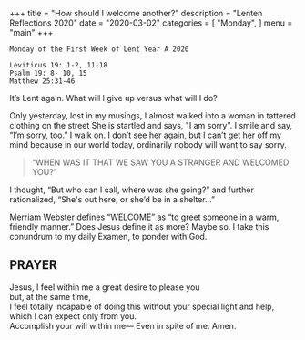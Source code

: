 +++
title = "How should I welcome another?"
description = "Lenten Reflections 2020"
date = "2020-03-02"
categories = [
    "Monday",
]
menu = "main"
+++

```
Monday of the First Week of Lent Year A 2020

Leviticus 19: 1-2, 11-18
Psalm 19: 8- 10, 15
Matthew 25:31-46

```

It’s Lent again. What will I give up versus what will I do? 

Only yesterday, lost in my musings, I almost walked into a woman in tattered clothing on the street She is startled and says, "I am sorry". I smile and say, “I’m sorry, too.” I walk on. I don’t see her again, but I can’t get her off my mind because in our world today, ordinarily nobody will want to say sorry.

>“WHEN WAS IT THAT WE SAW YOU A STRANGER AND WELCOMED YOU?” 

I thought, “But who can I call, where was she going?” and further rationalized, “She's out here, or she’d be in a shelter…”  

Merriam Webster defines “WELCOME” as “to greet someone in a warm, friendly manner.” Does Jesus define it as more? 
Maybe so. I take this conundrum to my daily Examen, to ponder with God.

## PRAYER
Jesus, I feel within me a great desire to please you  
but, at the same time,   
I feel totally incapable of doing this without your special light and help,  
which I can expect only from you.  
Accomplish your will within me— Even in spite of me. Amen.